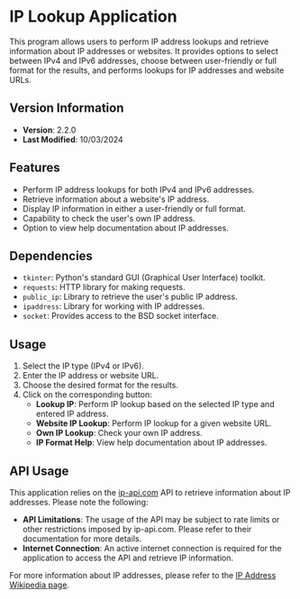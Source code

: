 # IP Lookup Application

This program allows users to perform IP address lookups and retrieve information about IP addresses or websites. It provides options to select between IPv4 and IPv6 addresses, choose between user-friendly or full format for the results, and performs lookups for IP addresses and website URLs.

## Version Information
- **Version**: 2.2.0
- **Last Modified**: 10/03/2024

## Features
- Perform IP address lookups for both IPv4 and IPv6 addresses.
- Retrieve information about a website's IP address.
- Display IP information in either a user-friendly or full format.
- Capability to check the user's own IP address.
- Option to view help documentation about IP addresses.

## Dependencies
- `tkinter`: Python's standard GUI (Graphical User Interface) toolkit.
- `requests`: HTTP library for making requests.
- `public_ip`: Library to retrieve the user's public IP address.
- `ipaddress`: Library for working with IP addresses.
- `socket`: Provides access to the BSD socket interface.

## Usage
1. Select the IP type (IPv4 or IPv6).
2. Enter the IP address or website URL.
3. Choose the desired format for the results.
4. Click on the corresponding button:
    - **Lookup IP**: Perform IP lookup based on the selected IP type and entered IP address.
    - **Website IP Lookup**: Perform IP lookup for a given website URL.
    - **Own IP Lookup**: Check your own IP address.
    - **IP Format Help**: View help documentation about IP addresses.

## API Usage
This application relies on the [ip-api.com](http://ip-api.com) API to retrieve information about IP addresses. Please note the following:
- **API Limitations**: The usage of the API may be subject to rate limits or other restrictions imposed by ip-api.com. Please refer to their documentation for more details.
- **Internet Connection**: An active internet connection is required for the application to access the API and retrieve IP information.


For more information about IP addresses, please refer to the [IP Address Wikipedia page](https://en.wikipedia.org/wiki/IP_address).
